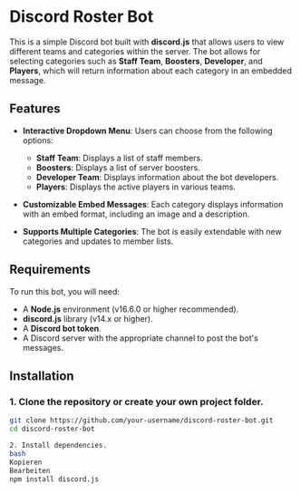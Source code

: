 # Discord Roster Bot

This is a simple Discord bot built with **discord.js** that allows users to view different teams and categories within the server. The bot allows for selecting categories such as **Staff Team**, **Boosters**, **Developer**, and **Players**, which will return information about each category in an embedded message.

## Features

- **Interactive Dropdown Menu**: Users can choose from the following options:
  - **Staff Team**: Displays a list of staff members.
  - **Boosters**: Displays a list of server boosters.
  - **Developer Team**: Displays information about the bot developers.
  - **Players**: Displays the active players in various teams.

- **Customizable Embed Messages**: Each category displays information with an embed format, including an image and a description.

- **Supports Multiple Categories**: The bot is easily extendable with new categories and updates to member lists.

## Requirements

To run this bot, you will need:

- A **Node.js** environment (v16.6.0 or higher recommended).
- **discord.js** library (v14.x or higher).
- A **Discord bot token**.
- A Discord server with the appropriate channel to post the bot's messages.

## Installation

### 1. Clone the repository or create your own project folder.

```bash
git clone https://github.com/your-username/discord-roster-bot.git
cd discord-roster-bot

2. Install dependencies.
bash
Kopieren
Bearbeiten
npm install discord.js
